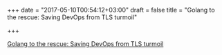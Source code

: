 +++
date = "2017-05-10T00:54:12+03:00"
draft = false
title = "Golang to the rescue: Saving DevOps from TLS turmoil"

+++

<p><a href="https://opensource.com/article/17/4/testing-certificate-chains-34-line-go-program">Golang to the rescue: Saving DevOps from TLS turmoil</a></p>